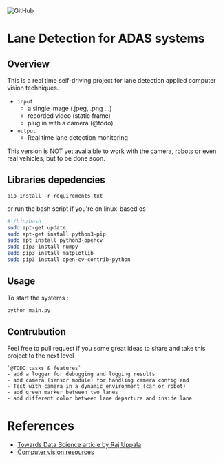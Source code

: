 ![GitHub](https://img.shields.io/github/license/afondiel/lanes-detection-adas)
# Lane Detection for ADAS systems

## Overview

This is a real time self-driving project for lane detection applied computer vision techniques.

- `input`
  - a single image (.jpeg, .png ...)
  - recorded video (static frame)
  - plug in with a camera (@todo)
- `output`
  - Real time lane detection monitoring
 
This version is NOT yet availaible to work with the camera, robots or even real vehicles, but to be done soon.
 ## Libraries depedencies
 
```
pip install -r requirements.txt
```
or run the bash script if you're on linux-based os

```bash
#!/bin/bash
sudo apt-get update
sudo apt-get install python3-pip
sudo apt install python3-opencv
sudo pip3 install numpy
sudo pip3 install matplotlib
sudo pip3 install open-cv-contrib-python

```
 ## Usage

To start the systems :  
```python 
python main.py
```

## Contrubution
Feel free to pull request if you some great ideas to share and take this project to the next level


    `@TODO tasks & features`
    - add a logger for debugging and logging results
    - add camera (sensor module) for handling camera config and 
    - Test with camera in a dynamic environment (car or robot)
    - add green marker between two lanes
    - add different color between lane departure and inside lane



# References

- [Towards Data Science article by Raj Uppala](https://towardsdatascience.com/advanced-lane-detection-for-autonomous-vehicles-using-computer-vision-techniques-f229e4245e41)
- [Computer vision resources](https://github.com/afondiel/research-notes/tree/master/computer-vision-notes/documentation)

 
